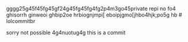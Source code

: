 gggg25g45f45fg45gf24g45fg45fg4fg2p4m3go45private repi no fo4 ghisorrh ginweoi ghbip2oe hrbiognjmpi[ eboipjgmo[jhbo4hjk;po5g hb # lolcommitbr

sorry not possible
4g4nuotug4g
this is a commit
